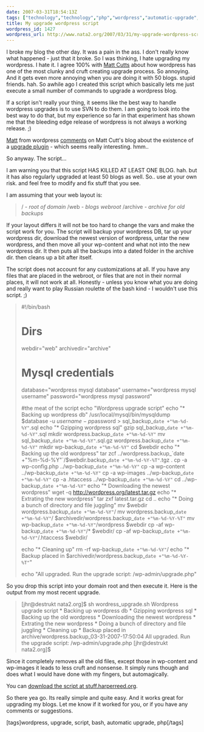 ```yaml
---
date: 2007-03-31T18:54:13Z
tags: ["technology","technology","php","wordpress","automatic-upgrade","bash","script","upgrade"]
title: My upgrade wordpress script
wordpress_id: 1427
wordpress_url: http://www.nata2.org/2007/03/31/my-upgrade-wordpress-script/
---
```


I broke my blog the other day. It was a pain in the ass. I don't really know what happened - just that it broke. So I was thinking, I hate upgrading my wordpress. I hate it. I agree 100% with <a href="http://www.mattcutts.com/blog/upgrading-wordpress/">Matt Cutts</a> about how wordpress has one of the most clunky and cruft creating upgrade process. So annoying. And it gets even more annoying when you are doing it with 50 blogs. stupid friends. hah. So awhile ago I created this script which basically lets me just execute a small number of commands to upgrade a wordpress blog.

If a script isn't really your thing, it seems like the best way to handle wordpress upgrades is to use SVN to do them. I am going to look into the best way to do that, but my experience so far in that experiment has shown me that the bleeding edge release of wordpress is not always a working release. ;)

<a href="http://photomatt.net/">Matt</a> from wordpress <a href="http://www.mattcutts.com/blog/upgrading-wordpress/#comment-100841">comments</a> on Matt Cutt's blog about the existence of a <a href="http://www.zirona.com/software/wordpress-instant-upgrade/">upgrade plugin</a> - which seems really interesting. hmm..

So anyway. The script...

I am warning you that this script HAS KILLED AT LEAST ONE BLOG. hah. but it has also regularly upgraded at least 50 blogs as well. So.. use at your own risk. and feel free to modify and fix stuff that you see.

I am assuming that your web layout is:
<blockquote>/ <em>- root of domain</em>
/web <em>- blogs webroot
</em>/archive  <em>- archive for old backups
</em></blockquote>
If your layout differs it will not be too hard to change the vars and make the script work for you. The script will backup your wordpress DB, tar up your wordpress dir, download the newest version of wordpress, untar the new wordpress, and then move all your wp-content and what not into the new wordpress dir. It then puts all the backups into a dated folder in the archive dir. then cleans up a bit after itself.

The script does not account for any customizations at all. If you have any files that are placed in the webroot, or files that are not in their normal places, it will not work at all. Honestly - unless you know what you are doing and really want to play Russian roulette of the bash kind - I wouldn't use this script. ;)
<blockquote>#!/bin/bash

# Dirs
webdir="web"
archivedir="archive"

# Mysql credentials
database="wordpress mysql database"
username="wordpress mysql username"
password="wordpress mysql password"

#the meat of the script
echo "Wordpress upgrade script"
echo "* Backing up wordpress db"
/usr/local/mysql/bin/mysqldump $database -u $username -p$password &gt; sql_backup_`date +"%m-%d-%Y"`.sql
echo "* Gzipping wordpress sql"
gzip sql_backup_`date +"%m-%d-%Y"`.sql
mkdir wordpress.backup_`date +"%m-%d-%Y"`
mv sql_backup_`date +"%m-%d-%Y"`.sql.gz wordpress.backup_`date +"%m-%d-%Y"`
mkdir wp-backup_`date +"%m-%d-%Y"`
cd $webdir
echo "* Backing up the old wordpress"
tar zcf ../wordpress.backup_`date +"%m-%d-%Y"`/$webdir.backup_`date +"%m-%d-%Y-%T"`.tgz .
cp -a wp-config.php ../wp-backup_`date +"%m-%d-%Y"`
cp -a wp-content ../wp-backup_`date +"%m-%d-%Y"`
cp -a wp-images ../wp-backup_`date +"%m-%d-%Y"`
cp -a .htaccess ../wp-backup_`date +"%m-%d-%Y"`
cd ../wp-backup_`date +"%m-%d-%Y"`
echo "* Downloading the newest wordpress"
wget -q http://wordpress.org/latest.tar.gz
echo "* Extrating the new wordpress"
tar zxf latest.tar.gz
cd ..
echo "* Doing a bunch of directory and file juggling"
mv $webdir wordpress.backup_`date +"%m-%d-%Y"`/
mv wordpress.backup_`date +"%m-%d-%Y"`/ $archivedir/wordpress.backup_`date +"%m-%d-%Y-%T"`
mv wp-backup_`date +"%m-%d-%Y"`/wordpress $webdir
cp -af wp-backup_`date +"%m-%d-%Y"`/* $webdir/
cp -af wp-backup_`date +"%m-%d-%Y"`/.htaccess $webdir/

echo "* Cleaning up"
rm -rf wp-backup_`date +"%m-%d-%Y"`/
echo "* Backup placed in $archivedir/wordpress.backup_`date +"%m-%d-%Y-%T"`"

echo "All upgraded. Run the upgrade script: /wp-admin/upgrade.php"</blockquote>
So you drop this script into your domain root and then execute it. Here is the output from my most recent upgrade.
<blockquote>[jhr@destrukt nata2.org]$ sh wordress_upgrade.sh
Wordpress upgrade script
* Backing up wordpress db
* Gzipping wordpress sql
* Backing up the old wordpress
* Downloading the newest wordpress
* Extrating the new wordpress
* Doing a bunch of directory and file juggling
* Cleaning up
* Backup placed in archive/wordpress.backup_03-31-2007-17:50:04
All upgraded. Run the upgrade script: /wp-admin/upgrade.php
[jhr@destrukt nata2.org]$</blockquote>
Since it completely removes all the old files, except those in wp-content and wp-images it leads to less cruft and nonsense. It simply runs though and does what I would have done with my fingers, but automagically.

You can <a href="http://stuff.harperreed.org/v/code/wordpress_upgrader/f/wordress_upgrade-release.sh">download the script at stuff.harperreed.org</a>.

So there yea go. Its really simple and quite easy. And it works great for upgrading my blogs. Let me know if it worked for you, or if you have any comments or suggestions.
<p class="wlWriterSmartContent" id="0767317B-992E-4b12-91E0-4F059A8CECA8:4aa8b25b-1fa2-4173-bbf9-60825aebbc8f" contenteditable="false" style="margin: 0px; padding: 0px; display: inline">[tags]wordpress, upgrade, script, bash, automatic upgrade, php[/tags]</p>
